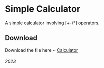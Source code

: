 # Simple Calculator
 A simple calculator involving [+-/*] operators.

## Download
 Download the file here ~ 
  [Calculator](https://github.com/MoriMoeMoe/Calculator/raw/main/Calculator.exe)

###### 2023 


